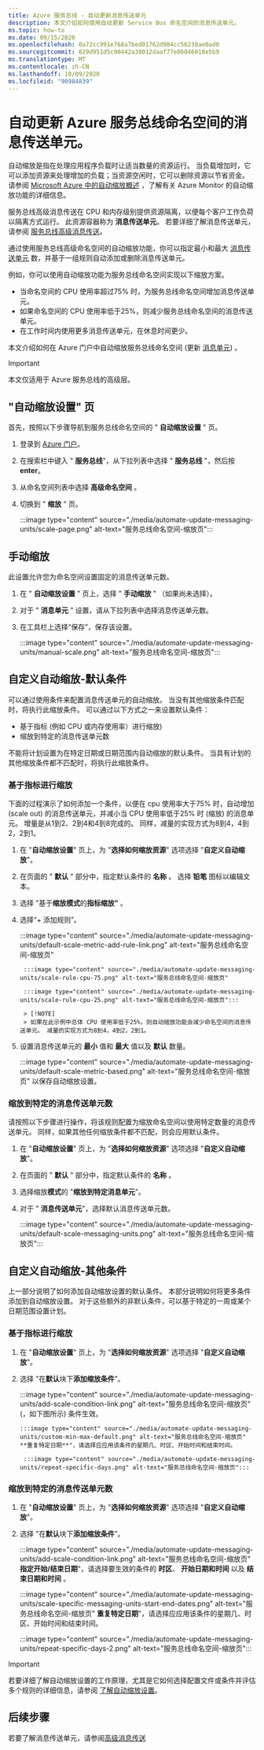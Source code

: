```yaml
---
title: Azure 服务总线 - 自动更新消息传送单元
description: 本文介绍如何使用自动更新 Service Bus 命名空间的消息传送单元。
ms.topic: how-to
ms.date: 09/15/2020
ms.openlocfilehash: 0a72cc991e768a7bed01762d984cc56238ae0ad0
ms.sourcegitcommit: 829d951d5c90442a38012daaf77e86046018e5b9
ms.translationtype: MT
ms.contentlocale: zh-CN
ms.lasthandoff: 10/09/2020
ms.locfileid: "90984839"
---
```

# <a name="automatically-update-messaging-units-of-an-azure-service-bus-namespace"></a>自动更新 Azure 服务总线命名空间的消息传送单元。 
自动缩放是指在处理应用程序负载时让适当数量的资源运行。 当负载增加时，它可以添加资源来处理增加的负载；当资源空闲时，它可以删除资源以节省资金。 请参阅 [Microsoft Azure 中的自动缩放概述](../azure-monitor/platform/autoscale-overview.md) ，了解有关 Azure Monitor 的自动缩放功能的详细信息。 

服务总线高级消息传送在 CPU 和内存级别提供资源隔离，以便每个客户工作负荷以隔离方式运行。 此资源容器称为 **消息传送单元**。 若要详细了解消息传送单元，请参阅 [服务总线高级消息传送](service-bus-premium-messaging.md)。 

通过使用服务总线高级命名空间的自动缩放功能，你可以指定最小和最大 [消息传送单元](service-bus-premium-messaging.md) 数，并基于一组规则自动添加或删除消息传送单元。 

例如，你可以使用自动缩放功能为服务总线命名空间实现以下缩放方案。 

- 当命名空间的 CPU 使用率超过75% 时，为服务总线命名空间增加消息传送单元。 
- 如果命名空间的 CPU 使用率低于25%，则减少服务总线命名空间的消息传送单元。 
- 在工作时间内使用更多消息传送单元，在休息时间更少。 

本文介绍如何在 Azure 门户中自动缩放服务总线命名空间 (更新 [消息单元](service-bus-premium-messaging.md)) 。 

> [!IMPORTANT]
> 本文仅适用于 Azure 服务总线的高级层。 

## <a name="autoscale-setting-page"></a>"自动缩放设置" 页
首先，按照以下步骤导航到服务总线命名空间的 " **自动缩放设置** " 页。

1. 登录到 [Azure 门户](https://portal.azure.com)。 
2. 在搜索栏中键入 " **服务总线**"，从下拉列表中选择 " **服务总线** "，然后按 **enter**。 
1. 从命名空间列表中选择 **高级命名空间** 。 
1. 切换到 " **缩放** " 页。 

    :::image type="content" source="./media/automate-update-messaging-units/scale-page.png" alt-text="服务总线命名空间-缩放页":::

## <a name="manual-scale"></a>手动缩放 
此设置允许您为命名空间设置固定的消息传送单元数。 

1. 在 " **自动缩放设置** " 页上，选择 " **手动缩放** " （如果尚未选择）。 
1. 对于 " **消息单元** " 设置，请从下拉列表中选择消息传送单元数。
1. 在工具栏上选择“保存”，保存该设置。 

    :::image type="content" source="./media/automate-update-messaging-units/manual-scale.png" alt-text="服务总线命名空间-缩放页":::       


## <a name="custom-autoscale---default-condition"></a>自定义自动缩放-默认条件
可以通过使用条件来配置消息传送单元的自动缩放。 当没有其他缩放条件匹配时，将执行此缩放条件。 可以通过以下方式之一来设置默认条件：

- 基于指标 (例如 CPU 或内存使用率）进行缩放) 
- 缩放到特定的消息传送单元数

不能将计划设置为在特定日期或日期范围内自动缩放的默认条件。 当具有计划的其他缩放条件都不匹配时，将执行此缩放条件。 

### <a name="scale-based-on-a-metric"></a>基于指标进行缩放
下面的过程演示了如何添加一个条件，以便在 cpu 使用率大于75% 时，自动增加 (scale out) 的消息传送单元，并减小当 CPU 使用率低于25% 时 (缩放) 的消息单元。 增量是从1到2、2到4和4到8完成的。 同样，减量的实现方式为8到4，4到2，2到1。 

1. 在 "**自动缩放设置**" 页上，为 "**选择如何缩放资源**" 选项选择 "**自定义自动缩放**"。 
1. 在页面的 " **默认** " 部分中，指定默认条件的 **名称** 。 选择 **铅笔** 图标以编辑文本。 
1. 选择 "基于**缩放模式**的**指标缩放"** 。 
1. 选择“+ 添加规则”。 

    :::image type="content" source="./media/automate-update-messaging-units/default-scale-metric-add-rule-link.png" alt-text="服务总线命名空间-缩放页"
    
        :::image type="content" source="./media/automate-update-messaging-units/scale-rule-cpu-75.png" alt-text="服务总线命名空间-缩放页" 

        :::image type="content" source="./media/automate-update-messaging-units/scale-rule-cpu-25.png" alt-text="服务总线命名空间-缩放页":::       

        > [!NOTE]
        > 如果在此示例中总体 CPU 使用率低于25%，则自动缩放功能会减少命名空间的消息传送单元。 减量的实现方式为8到4，4到2，2到1。 
1. 设置消息传送单元的 **最小** 值和 **最大** 值以及 **默认** 数量。

    :::image type="content" source="./media/automate-update-messaging-units/default-scale-metric-based.png" alt-text="服务总线命名空间-缩放页" 以保存自动缩放设置。 
        
### <a name="scale-to-specific-number-of-messaging-units"></a>缩放到特定的消息传送单元数
请按照以下步骤进行操作，将该规则配置为缩放命名空间以使用特定数量的消息传送单元。 同样，如果其他任何缩放条件都不匹配，则会应用默认条件。 

1. 在 "**自动缩放设置**" 页上，为 "**选择如何缩放资源**" 选项选择 "**自定义自动缩放**"。 
1. 在页面的 " **默认** " 部分中，指定默认条件的 **名称** 。 
1. 选择缩放**模式**的 "**缩放到特定消息单元**"。 
1. 对于 " **消息传送单元**"，选择默认消息传送单元数。 

    :::image type="content" source="./media/automate-update-messaging-units/default-scale-messaging-units.png" alt-text="服务总线命名空间-缩放页":::       

## <a name="custom-autoscale---additional-conditions"></a>自定义自动缩放-其他条件
上一部分说明了如何添加自动缩放设置的默认条件。 本部分说明如何将更多条件添加到自动缩放设置。 对于这些额外的非默认条件，可以基于特定的一周或某个日期范围设置计划。 

### <a name="scale-based-on-a-metric"></a>基于指标进行缩放
1. 在 "**自动缩放设置**" 页上，为 "**选择如何缩放资源**" 选项选择 "**自定义自动缩放**"。 
1. 选择 "在**默认**块下**添加缩放条件**"。 

    :::image type="content" source="./media/automate-update-messaging-units/add-scale-condition-link.png" alt-text="服务总线命名空间-缩放页" (，如下图所示) 条件生效。 

       :::image type="content" source="./media/automate-update-messaging-units/custom-min-max-default.png" alt-text="服务总线命名空间-缩放页" **重复特定日期**"，请选择应应用该条件的星期几、时区、开始时间和结束时间。 

        :::image type="content" source="./media/automate-update-messaging-units/repeat-specific-days.png" alt-text="服务总线命名空间-缩放页":::
  
### <a name="scale-to-specific-number-of-messaging-units"></a>缩放到特定的消息传送单元数
1. 在 "**自动缩放设置**" 页上，为 "**选择如何缩放资源**" 选项选择 "**自定义自动缩放**"。 
1. 选择 "在**默认**块下**添加缩放条件**"。 

    :::image type="content" source="./media/automate-update-messaging-units/add-scale-condition-link.png" alt-text="服务总线命名空间-缩放页" **指定开始/结束日期**"，请选择要生效的条件的 **时区**、 **开始日期和时间** 以及 **结束日期和时间** 。 
    
    :::image type="content" source="./media/automate-update-messaging-units/scale-specific-messaging-units-start-end-dates.png" alt-text="服务总线命名空间-缩放页" **重复特定日期**"，请选择应应用该条件的星期几、时区、开始时间和结束时间。
    
    :::image type="content" source="./media/automate-update-messaging-units/repeat-specific-days-2.png" alt-text="服务总线命名空间-缩放页":::

> [!IMPORTANT]
> 若要详细了解自动缩放设置的工作原理，尤其是它如何选择配置文件或条件并评估多个规则的详细信息，请参阅 [了解自动缩放设置](../azure-monitor/platform/autoscale-understanding-settings.md)。          

## <a name="next-steps"></a>后续步骤
若要了解消息传送单元，请参阅[高级消息传送](service-bus-premium-messaging.md)

